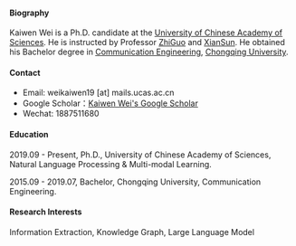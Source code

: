 
#### Biography
Kaiwen Wei is a Ph.D. candidate at the  [<u>University of Chinese Academy of Sciences</u>](https://english.ucas.ac.cn/). 
He is instructed by Professor [ZhiGuo](https://people.ucas.ac.cn/~guozhi) and [XianSun](https://people.ucas.ac.cn/~sunxian). 
He obtained his Bachelor degree in [<u>Communication Engineering</u>](http://www.ccee.cqu.edu.cn/NewEnglish/Home.htm),  [<u>Chongqing University</u>](https://english.cqu.edu.cn/).


#### Contact
* Email: weikaiwen19 [at] mails.ucas.ac.cn
* Google Scholar：[Kaiwen Wei's Google Scholar](https://scholar.google.com/citations?view_op=search_authors&mauthors=kaiwen+wei&hl=zh-CN&oi=ao)
* Wechat: 1887511680

#### Education
2019.09 - Present, Ph.D., University of Chinese Academy of Sciences, Natural Language Processing & Multi-modal Learning.

2015.09 - 2019.07, Bachelor, Chongqing University, Communication Engineering.

#### Research Interests
Information Extraction, Knowledge Graph, Large Language Model


